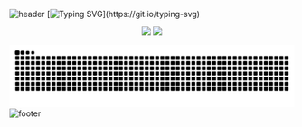 ![header](https://capsule-render.vercel.app/api?type=waving&color=0:00C9FF,100:92FE9D&height=200&section=header&text=Welcome+to+my+Github+!&fontSize=35&fontColor=fff&animation=fadeIn)
[![Typing SVG](https://readme-typing-svg.demolab.com?font=Fira+Code&pause=1000&color=ff770f&multiline=true&width=435&height=70&lines=Hi+there!+I'm+Cheng.+😊;Happy+to+see+you+here!)](https://git.io/typing-svg) 

<p align="center">
  <img src="https://github-readme-stats.vercel.app/api?username=jinxiuprospect&show_icons=true&theme=transparent" height="200" />
  <img src="https://github-readme-stats.vercel.app/api/top-langs/?username=jinxiuprospect&layout=compact&theme=transparent" height="200" />
</p>

![Jinxiuprospect's github activity graph](https://raw.githubusercontent.com/jinxiuprospect/jinxiuprospect/output/github-contribution-grid-snake.svg)
![footer](https://capsule-render.vercel.app/api?type=waving&color=0:92FE9D,100:00C9FF&height=100&section=footer)
